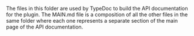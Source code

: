 The files in this folder are used by TypeDoc to build the API documentation for the plugin. The MAIN.md file is a composition of all the other files in the same folder where each one represents a separate section of the main page of the API documentation.
